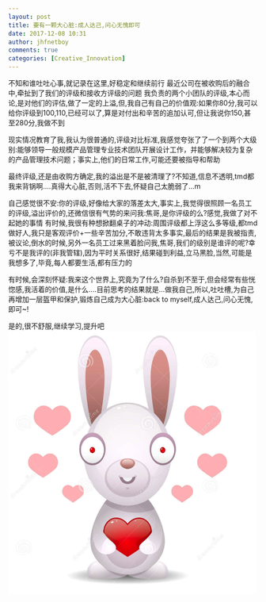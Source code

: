 ```yaml
---
layout: post
title: 要有一颗大心脏:成人达己,问心无愧即可
date: 2017-12-08 10:31
author: jhfnetboy
comments: true
categories: [Creative_Innovation]
---
```

不知和谁吐吐心事,就记录在这里,好稳定和继续前行
最近公司在被收购后的融合中,牵扯到了我们的评级和接收方评级的问题
我负责的两个小团队的评级,本心而论,是对他们的评估,做了一定的上溢,但,我自己有自己的价值观:如果你80分,我可以给你评级到100,110,已经可以了,算是对付出和辛苦的追加认可,但让我说你150,甚至280分,我做不到

现实情况教育了我,我认为很普通的,评级对比标准,我感觉夸张了了一个到两个大级别:能够领导一般规模产品管理专业技术团队开展设计工作，并能够解决较为复杂的产品管理技术问题；事实上,他们的日常工作,可能还要被指导和帮助

最终评级,还是由收购方确定,我的溢出是不是被清理了?不知道,信息不透明,tmd都我来背锅啊....真得大心脏,否则,活不下去,怀疑自己太脆弱了...m

自己感觉很不安:你的评级,好像给大家的落差太大,事实上,我觉得很照顾一名员工的评级,溢出评价的,还微信很有气势的来问我:焦哥,是你评级的么?感觉,我做了对不起她的事情
有时候,我很有种想掀翻桌子的冲动:周围评级都上浮这么多等级,都tmd做好人,我只是客观评价+一些辛苦加分,不敢违背太多事实,最后的结果是我被指责,被议论,倒水的时候,另外一名员工过来黑着脸问我,焦哥,我们的级别是谁评的呢?幸亏不是我评的(非我管辖),因为平时关系很好,结果碰到利益,立马黑脸,当然,可能是我想多了,毕竟,每人都要生活,都有压力的

有时候,会深刻怀疑:我来这个世界上,究竟为了什么?自杀到不至于,但会经常有些恍惚感,我活着的价值,是什么....目前思考的结果就是...做我自己,所以,吐吐槽,为自己再增加一层盔甲和保护,锻炼自己成为大心脏:back to myself,成人达己,问心无愧,即可~!

是的,很不舒服,继续学习,提升吧
![big-heart](/assets/heart-jhf.png)
